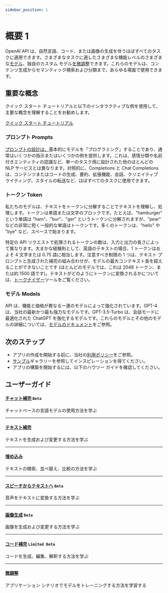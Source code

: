 ```yaml
---
sidebar_position: 1
---
```


# 概要 1

OpenAI API は、自然言語、コード、または画像の生成を伴うほぼすべてのタスクに適用できます。さまざまなタスクに適したさまざまな機能レベルのさまざまな[モデル](https://openai.xiniushu.com/docs/models)、独自のカスタム モデル[を微調整](https://openai.xiniushu.com/docs/guides/fine-tuning)できます。これらのモデルは、コンテンツ生成からセマンティック検索および分類まで、あらゆる場面で使用できます。

## 重要な概念

クイック スタート チュートリアルと以下のインタラクティブな例を使用して、主要な概念を理解することをお勧めします。

[クイック スタート チュートリアル](https://openai.xiniushu.com/docs/quickstart)

### プロンプト Prompts

[プロンプトの設計は、](https://openai.xiniushu.com/docs/guides/completion#prompt-design)基本的にモデルを「プログラミング」することであり、通常はいくつかの指示またはいくつかの例を提供します。これは、感情分類や名前付きエンティティの認識など、単一のタスク用に設計された他のほとんどの NLP サービスとは異なります。対照的に、Completions と Chat Completions は、コンテンツまたはコードの生成、要約、拡張機能、会話、クリエイティブ ライティング、スタイルの転送など、ほぼすべてのタスクに使用できます。

### トークン Token

私たちのモデルは、テキストをトークンに分解することでテキストを理解し、処理します。トークンは単語または文字のブロックです。たとえば、"hamburger" という単語は "ham"、"bur"、"ger" というトークンに分解されますが、"pear" などの非常に短く一般的な単語はトークンです。多くのトークンは、"hello" や "bye" など、スペースで始まります。

特定の API リクエストで処理されるトークンの数は、入力と出力の長さによって異なります。大まかな経験則として、英語のテキストの場合、1 トークンはおよそ 4 文字または 0.75 語に相当します。注意すべき制限の 1 つは、テキスト プロンプトと生成された補完の組み合わせが、モデルの最大コンテキスト長を超えることができないことです (ほとんどのモデルでは、これは 2048 トークン、または約 1500 語です)。テキストがどのようにトークンに変換されるかについては、[トークナイザー](https://platform.openai.com/tokenizer)ツールをご覧ください。

### モデル Models

API は、機能と価格が異なる一連のモデルによって強化されています。GPT-4 は、当社の最新かつ最も強力なモデルです。GPT-3.5-Turbo は、会話モードに最適化された ChatGPT を強化するモデルです。これらのモデルとその他のモデルの詳細については、[モデルのドキュメント](https://openai.xiniushu.com/docs/models)をご参照。

## 次のステップ

-   アプリの作成を開始する前に、当社の[利用ポリシー](https://openai.com/policies/usage-policies)をご参照。
-   [サンプル](https://platform.openai.com/examples)ギャラリーを参照してインスピレーションを得てください。
-   アプリの構築を開始するには、以下のハウツー ガイドを確認してください。

## ユーザーガイド

#### [チャット補完](https://openai.xiniushu.com/docs/guides/chat) `Beta`

チャットベースの言語モデルの使用方法を学ぶ

___

#### [テキスト補完](https://openai.xiniushu.com/docs/guides/completion)

テキストを生成および変更する方法を学ぶ

___

#### [埋め込み](https://openai.xiniushu.com/docs/guides/embeddings)

テキストの検索、並べ替え、比較の方法を学ぶ

___

#### [スピーチからテキストへ](https://openai.xiniushu.com/docs/guides/speech-to-text) `Beta`

音声をテキストに変換する方法を学ぶ

___

#### [画像生成](https://openai.xiniushu.com/docs/guides/images) `Beta`

画像を生成および変更する方法を学ぶ

___

#### [コード補完](https://openai.xiniushu.com/docs/guides/code) `Limited Beta`

コードを生成、編集、解釈する方法を学ぶ

___

#### [微調整](https://openai.xiniushu.com/docs/guides/fine-tuning)

アプリケーション シナリオでモデルをトレーニングする方法を学習する